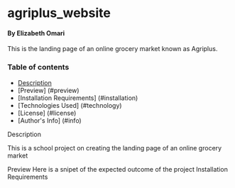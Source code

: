 # agriplus_website

#### By Elizabeth Omari

This is the landing page of an online grocery market known as Agriplus.

### Table of contents

+ [Description](#description) 
+ [Preview] (#preview)
+ [Installation Requirements] (#installation)
+ [Technologies Used] (#technology)
+ [License] (#license)
+ [Author's Info] (#info)
<a name="descri ption">
Description
<p> This is a school project on creating the landing page of an online grocery market</p>

<a name="preview">
Preview
Here is a snipet of the expected outcome of the project


<a name="installation">
Installation Requirements